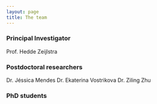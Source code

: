 ```yaml
---
layout: page
title: The team
---
```


### Principal Investigator

Prof. Hedde Zeijlstra

### Postdoctoral researchers

Dr. Jéssica Mendes
Dr. Ekaterina Vostrikova
Dr. Ziling Zhu

### PhD students
